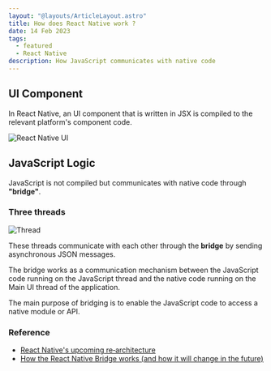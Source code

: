 ```yaml
---
layout: "@layouts/ArticleLayout.astro"
title: How does React Native work ?
date: 14 Feb 2023
tags:
  - featured
  - React Native
description: How JavaScript communicates with native code
---
```


## UI Component

In React Native, an UI component that is written in JSX is compiled to the relevant platform's component code.

![React Native UI](https://i.imgur.com/Kek0F6F.png)

## JavaScript Logic

JavaScript is not compiled but communicates with native code through **"bridge"**.


### Three threads

![Thread](https://i.imgur.com/KjB3D4d.png)

These threads communicate with each other through the **bridge** by sending asynchronous JSON messages.

The bridge works as a communication mechanism between the JavaScript code running on the JavaScript thread and the native code running on the Main UI thread of the application.

The main purpose of bridging is to enable the JavaScript code to access a native module or API.



### Reference

* [React Native's upcoming re‑architecture](https://collectivemind.dev/blog/react-native-re-architecture)
* [How the React Native Bridge works (and how it will change in the future)](https://www.youtube.com/watch?v=TU_kTuz2i9Y&ab_channel=JimmyCook)

